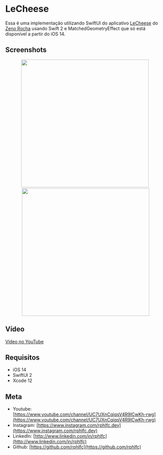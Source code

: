 # LeCheese
Essa é uma implementação utilizando SwiftUI do aplicativo [LeCheese](https://lecheese.app) do [Zeno Rocha](https://zenorocha.com) usando Swift 2 e MatchedGeometryEffect que só está disponível a partir do iOS 14. 

## Screenshots
<p align="center">
    <img src="https://user-images.githubusercontent.com/16376748/90695966-d743e200-e251-11ea-8451-36ea67750df5.png" width="400">&nbsp;
    <img src="https://user-images.githubusercontent.com/16376748/90695962-d4e18800-e251-11ea-98e6-d95ccac2e937.png" width="400">
</p>

## Vídeo
[Vídeo no YouTube](https://youtu.be/wT6YQ4OKEmY)

## Requisitos
- iOS 14
- SwiftUI 2
- Xcode 12

## Meta
- Youtube: [https://www.youtube.com/channel/UC7UXnCqiqsV4R9lCwKh-rwg](https://www.youtube.com/channel/UC7UXnCqiqsV4R9lCwKh-rwg)
- Instagram: [https://www.instagram.com/rphlfc.dev](https://www.instagram.com/rphlfc.dev)
- LinkedIn: [http://www.linkedin.com/in/rphlfc](http://www.linkedin.com/in/rphlfc)
- Github: [https://github.com/rphlfc](https://github.com/rphlfc)

